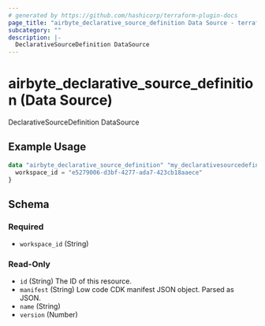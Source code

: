 ```yaml
---
# generated by https://github.com/hashicorp/terraform-plugin-docs
page_title: "airbyte_declarative_source_definition Data Source - terraform-provider-airbyte"
subcategory: ""
description: |-
  DeclarativeSourceDefinition DataSource
---
```


# airbyte_declarative_source_definition (Data Source)

DeclarativeSourceDefinition DataSource

## Example Usage

```terraform
data "airbyte_declarative_source_definition" "my_declarativesourcedefinition" {
  workspace_id = "e5279006-d3bf-4277-ada7-423cb18aaece"
}
```

<!-- schema generated by tfplugindocs -->
## Schema

### Required

- `workspace_id` (String)

### Read-Only

- `id` (String) The ID of this resource.
- `manifest` (String) Low code CDK manifest JSON object. Parsed as JSON.
- `name` (String)
- `version` (Number)
